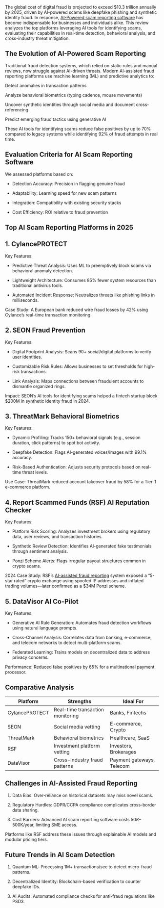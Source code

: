 The global cost of digital fraud is projected to exceed $10.3 trillion annually by 2025, driven by AI-powered scams like deepfake phishing and synthetic identity fraud. In response, [AI-Powered scam reporting software](https://reportscammedfunds.com) has become indispensable for businesses and individuals alike. This review analyzes the top platforms leveraging AI tools for identifying scams, evaluating their capabilities in real-time detection, behavioral analysis, and cross-industry threat mitigation.  

 

## The Evolution of AI-Powered Scam Reporting  

Traditional fraud detection systems, which relied on static rules and manual reviews, now struggle against AI-driven threats. Modern AI-assisted fraud reporting platforms use machine learning (ML) and predictive analytics to:  

Detect anomalies in transaction patterns  

Analyze behavioral biometrics (typing cadence, mouse movements)  

Uncover synthetic identities through social media and document cross-referencing  

Predict emerging fraud tactics using generative AI  

These AI tools for identifying scams reduce false positives by up to 70% compared to legacy systems while identifying 92% of fraud attempts in real time.

 

## Evaluation Criteria for AI Scam Reporting Software  

 We assessed platforms based on:  

- Detection Accuracy: Precision in flagging genuine fraud  

- Adaptability: Learning speed for new scam patterns  

- Integration: Compatibility with existing security stacks  

- Cost Efficiency: ROI relative to fraud prevention  

 

## Top AI Scam Reporting Platforms in 2025  

## 1. CylancePROTECT  

Key Features:  

- Predictive Threat Analysis: Uses ML to preemptively block scams via behavioral anomaly detection.

- Lightweight Architecture: Consumes 85% fewer system resources than traditional antivirus tools.  

- Automated Incident Response: Neutralizes threats like phishing links in milliseconds.  

Case Study: A European bank reduced wire fraud losses by 42% using Cylance’s real-time transaction monitoring.  

## 2. SEON Fraud Prevention  

Key Features:  

- Digital Footprint Analysis: Scans 90+ social/digital platforms to verify user identities.  

- Customizable Risk Rules: Allows businesses to set thresholds for high-risk transactions.  

- Link Analysis: Maps connections between fraudulent accounts to dismantle organized rings.  

Impact: SEON’s AI tools for identifying scams helped a fintech startup block $200M in synthetic identity fraud in 2024.  

 

## 3. ThreatMark Behavioral Biometrics  

Key Features:  

- Dynamic Profiling: Tracks 150+ behavioral signals (e.g., session duration, click patterns) to spot bot activity.  

- Deepfake Detection: Flags AI-generated voices/images with 99.1% accuracy.  

- Risk-Based Authentication: Adjusts security protocols based on real-time threat levels.  

Use Case: ThreatMark reduced account takeover fraud by 58% for a Tier-1 e-commerce platform.  

 

## 4. Report Scammed Funds (RSF) AI Reputation Checker  

Key Features:  

- Platform Risk Scoring: Analyzes investment brokers using regulatory data, user reviews, and transaction histories.  

- Synthetic Review Detection: Identifies AI-generated fake testimonials through sentiment analysis.  

- Ponzi Scheme Alerts: Flags irregular payout structures common in crypto scams.  

2024 Case Study: RSF’s [AI-assisted fraud reporting](https://reportscammedfunds.com/website-reputation-checker/) system exposed a “5-star rated” crypto exchange using spoofed IP addresses and inflated trading volumes—later confirmed as a $34M Ponzi scheme.  

 

## 5. DataVisor AI Co-Pilot  

Key Features:  

- Generative AI Rule Generation: Automates fraud detection workflows using natural language prompts.  

- Cross-Channel Analysis: Correlates data from banking, e-commerce, and telecom networks to detect multi-platform scams.  

- Federated Learning: Trains models on decentralized data to address privacy concerns.  

Performance: Reduced false positives by 65% for a multinational payment processor.  

## Comparative Analysis

|Platform	| Strengths   	                        | Ideal For                  |
|---------------|---------------------------------------|----------------------------|
|CylancePROTECT	| Real-time transaction monitoring	| Banks, Fintechs            | 
|SEON	        |Social media vetting	                |E-commerce, Crypto          |
|ThreatMark	|Behavioral biometrics  	        |Healthcare, SaaS            |
|RSF	        |Investment platform vetting	        |Investors, Brokerages       |
|DataVisor	|Cross-industry fraud patterns	        |Payment gateways, Telecom   |
 

## Challenges in AI-Assisted Fraud Reporting  

1. Data Bias: Over-reliance on historical datasets may miss novel scams.  

2. Regulatory Hurdles: GDPR/CCPA compliance complicates cross-border data sharing.  

3. Cost Barriers: Advanced AI scam reporting software costs $50K–$500K/year, limiting SME access.  

Platforms like RSF address these issues through explainable AI models and modular pricing tiers.  

 

## Future Trends in AI Scam Detection  

1. Quantum ML: Processing 1M+ transactions/sec to detect micro-fraud patterns.  

2. Decentralized Identity: Blockchain-based verification to counter deepfake IDs.  

3. AI Audits: Automated compliance checks for anti-fraud regulations like PSD3.  
